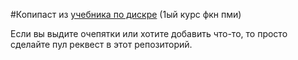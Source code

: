 #Копипаст из [учебника по дискре](http://rubtsov.su/public/hse/2017/DM-HSE-Draft.pdf) (1ый курс фкн пми)

Если вы выдите очепятки или хотите добавить что-то, то просто сделайте пул реквест в этот репозиторий.
